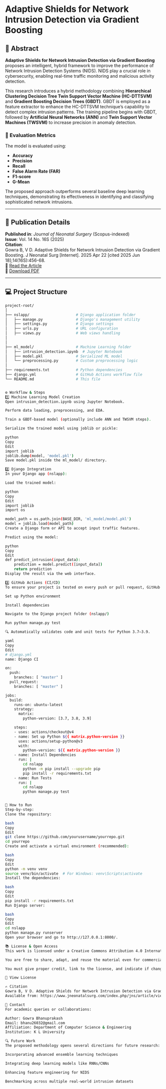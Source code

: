 # Adaptive Shields for Network Intrusion Detection via Gradient Boosting

## 📌 Abstract

**Adaptive Shields for Network Intrusion Detection via Gradient Boosting** proposes an intelligent, hybrid framework to improve the performance of Network Intrusion Detection Systems (NIDS). NIDS play a crucial role in cybersecurity, enabling real-time traffic monitoring and malicious activity detection.

This research introduces a hybrid methodology combining **Hierarchical Clustering Decision Tree Twin Support Vector Machine (HC-DTTSVM)** and **Gradient Boosting Decision Trees (GBDT)**. GBDT is employed as a feature extractor to enhance the HC-DTTSVM technique’s capability to detect complex intrusion patterns. The training pipeline begins with GBDT, followed by **Artificial Neural Networks (ANN)** and **Twin Support Vector Machines (TWSVM)** to increase precision in anomaly detection.

### 🔬 Evaluation Metrics

The model is evaluated using:
- **Accuracy**
- **Precision**
- **Recall**
- **False Alarm Rate (FAR)**
- **F1-score**
- **G-Mean**

The proposed approach outperforms several baseline deep learning techniques, demonstrating its effectiveness in identifying and classifying sophisticated network intrusions.

---

## 📰 Publication Details

**Published in**: *Journal of Neonatal Surgery* (Scopus-indexed)  
**Issue**: Vol. 14 No. 16S (2025)  
**Citation**:  
Gowra B, V D. Adaptive Shields for Network Intrusion Detection via Gradient Boosting. J Neonatal Surg [Internet]. 2025 Apr 22 [cited 2025 Jun 18];14(16S):456-68.  
🔗 [Read the Article](https://www.jneonatalsurg.com/index.php/jns/article/view/4319)  
📄 [Download PDF](https://www.jneonatalsurg.com/index.php/jns/article/view/4319/3663)  

---

## 💻 Project Structure

```bash
project-root/
│
├── nslapp/                     # Django application folder
│   ├── manage.py               # Django's management utility
│   ├── settings.py             # Django settings
│   ├── urls.py                 # URL configuration
│   ├── views.py                # Web views handling
│   
│
├── ml_model/                   # Machine Learning folder
│   ├── intrusion_detection.ipynb  # Jupyter Notebook
│   ├── model.pkl               # Serialized ML model
│   └── preprocessing.py        # Custom preprocessing logic
│
├── requirements.txt            # Python dependencies
├── django.yml                  # GitHub Actions workflow file
└── README.md                   # This file


⚙️ Workflow & Steps
1️⃣ Machine Learning Model Creation
Open intrusion_detection.ipynb using Jupyter Notebook.

Perform data loading, preprocessing, and EDA.

Train a GBDT-based model (optionally include ANN and TWSVM steps).

Serialize the trained model using joblib or pickle:

python
Copy
Edit
import joblib
joblib.dump(model, 'model.pkl')
Save model.pkl inside the ml_model/ directory.

2️⃣ Django Integration
In your Django app (nslapp):

Load the trained model:

python
Copy
Edit
import joblib
import os

model_path = os.path.join(BASE_DIR, 'ml_model/model.pkl')
model = joblib.load(model_path)
Create a Django form or API to accept input traffic features.

Predict using the model:

python
Copy
Edit
def predict_intrusion(input_data):
    prediction = model.predict([input_data])
    return prediction
Display the result via the web interface.

3️⃣ GitHub Actions (CI/CD)
To ensure your project is tested on every push or pull request, GitHub Actions (django.yml) is configured to:

Set up Python environment

Install dependencies

Navigate to the Django project folder (nslapp/)

Run python manage.py test

🔍 Automatically validates code and unit tests for Python 3.7–3.9.

yaml
Copy
Edit
# django.yml
name: Django CI

on:
  push:
    branches: [ "master" ]
  pull_request:
    branches: [ "master" ]

jobs:
  build:
    runs-on: ubuntu-latest
    strategy:
      matrix:
        python-version: [3.7, 3.8, 3.9]

    steps:
    - uses: actions/checkout@v4
    - name: Set up Python ${{ matrix.python-version }}
      uses: actions/setup-python@v3
      with:
        python-version: ${{ matrix.python-version }}
    - name: Install Dependencies
      run: |
        cd nslapp
        python -m pip install --upgrade pip
        pip install -r requirements.txt
    - name: Run Tests
      run: |
        cd nslapp
        python manage.py test


🚀 How to Run
Step-by-step:
Clone the repository:

bash
Copy
Edit
git clone https://github.com/yourusername/yourrepo.git
cd yourrepo
Create and activate a virtual environment (recommended):

bash
Copy
Edit
python -m venv venv
source venv/bin/activate  # For Windows: venv\Scripts\activate
Install the dependencies:

bash
Copy
Edit
pip install -r requirements.txt
Run Django server:

bash
Copy
Edit
cd nslapp
python manage.py runserver
Open your browser and go to http://127.0.0.1:8000/.

📚 License & Open Access
This work is licensed under a Creative Commons Attribution 4.0 International License.

You are free to share, adapt, and reuse the material even for commercial use.

You must give proper credit, link to the license, and indicate if changes were made.

🔗 View License

✍️ Citation
Gowra B, V D. Adaptive Shields for Network Intrusion Detection via Gradient Boosting. J Neonatal Surg [Internet]. 2025Apr.22 [cited 2025Jun.18];14(16S):456-68.
Available from: https://www.jneonatalsurg.com/index.php/jns/article/view/4319

📧 Contact
For academic queries or collaborations:

Author: Gowra Bhanuprakash
Email: bhanu26032@gmail.com
Affiliation: Department of Computer Science & Engineering
Institution: K L University

🔍 Future Work
The proposed methodology opens several directions for future research:

Incorporating advanced ensemble learning techniques

Integrating deep learning models like RNNs/CNNs

Enhancing feature engineering for NIDS

Benchmarking across multiple real-world intrusion datasets

